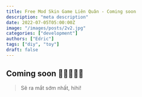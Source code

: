 ```yaml
---
title: Free Mod Skin Game Liên Quân - Coming soon
description: "meta description"
date: 2022-07-05T05:00:00Z
image: "/images/posts/2v2.jpg"
categories: ["development"]
authors: ["Edric"]
tags: ["diy", "toy"]
draft: false
---
```


## Coming soon 🚀🚀🚀🚀🚀

> Sẽ ra mắt sớm nhất, hihi!